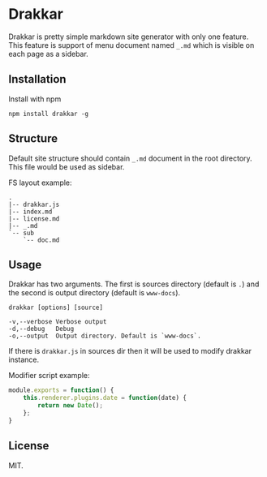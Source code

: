 # Drakkar

Drakkar is pretty simple markdown site generator with only one feature. This
feature is support of menu document named `_.md` which is visible on each
page as a sidebar.

## Installation

Install with npm
```
npm install drakkar -g
```

## Structure

Default site structure should contain `_.md` document in the root directory.
This file would be used as sidebar.

FS layout example:

```
.
|-- drakkar.js
|-- index.md
|-- license.md
|-- _.md
`-- sub
    `-- doc.md
```

## Usage

Drakkar has two arguments. The first is sources directory (default is `.`) and the second is output directory (default is `www-docs`).

```
drakkar [options] [source]

-v,--verbose Verbose output
-d,--debug   Debug
-o,--output  Output directory. Default is `www-docs`.
```

If there is `drakkar.js` in sources dir then it will be used to modify drakkar
instance.

Modifier script example:

```javascript
module.exports = function() {
    this.renderer.plugins.date = function(date) {
        return new Date();
    };
}
```

## License

MIT.
